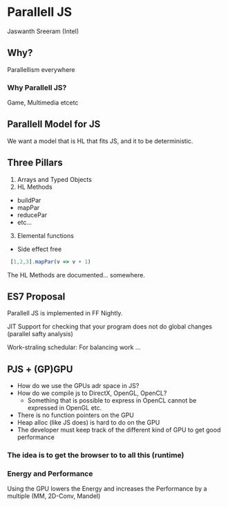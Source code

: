 # Parallell JS
Jaswanth Sreeram  (Intel)

## Why?
Parallellism everywhere

### Why Parallell JS?
Game, Multimedia etcetc

## Parallell Model for JS
We want a model that is HL that fits JS, and it to be deterministic.


## Three Pillars
1. Arrays and Typed Objects
2. HL Methods
 * buildPar
 * mapPar
 * reducePar
 * etc...
3. Elemental functions
 * Side effect free


```js
 [1,2,3].mapPar(v => v + 1)
```

The HL Methods are documented... somewhere.

## ES7 Proposal
Parallell JS is implemented in FF Nightly.

JIT Support for checking that your program does not do global changes
(parallel safty analysis)

Work-straling schedular: For balancing work
...

## PJS + (GP)GPU
* How do we use the GPUs adr space in JS?
* How do we compile js to DirectX, OpenGL, OpenCL?
  - Something that is possible to express in OpenCL cannot be expressed in OpenGL etc.
* There is no function pointers on the GPU
* Heap alloc (like JS does) is hard to do on the GPU
* The developer must keep track of the different kind of GPU to get good performance

### The idea is to get the browser to to all this (runtime)


### Energy and Performance
Using the GPU lowers the Energy and increases the Performance by a multiple (MM, 2D-Conv, Mandel)
